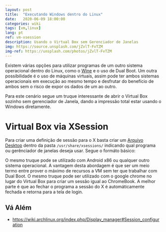 ```yaml
---
layout: post
title:  "Executando Windows dentro do Linux"
date:   2020-06-09 18:00:00
categories: wiki
tags: [vm,linux]
lang: pt
ref: vm-xsession
description: Usando o Virtual Box sem Gerenciador de Janelas
img: https://source.unsplash.com/jZvlT-FvTZM
img-ref: https://unsplash.com/photos/jZvlT-FvTZM
---
```


Existem várias opções para utilizar programas de um outro sistema operacional dentro do Linux, como o [Wine](https://www.winehq.org) e o uso de Dual Boot. Um outra possíbilidade é o uso de máquinas virtuais, assim pode ter ambos sistemas operacionais em execução ao mesmo tempo e desfrutar do benefício de ambos sem o risco de expor os dados de um ao outro.

Para este cenário segue um truque interessante de abrir o Virtual Box sozinho sem gerenciador de Janela, dando a impressão total estar usando o Windows diretamente. 

# Virtual Box via XSession 

Para criar uma definição de sessão para o X basta criar um [Arquivo Desktop](https://specifications.freedesktop.org/desktop-entry-spec/desktop-entry-spec-latest.html#basic-format) dentro da pasta `/usr/share/xsessions/` indicando qual programa ou gerênciador de janelas deseja usar. Segue o formáto básico:

<script src="https://gist.github.com/akafael/66e397daaf8f02584a23860edd606ae8.js"></script>

O mesmo truque pode se utilizado com Android x86 ou qualquer outro sistema operacional. A vantagem desta abordagem é que ser um meio termo entre prover o máximo de recursos a VM sem ter que trabalhar com Dual Boot. O mesmo truque pode ser utilizado com o google chrome no lugar do Virtual Box para criar um sessão igual ao ChromeBook. A melhor parte é que ao fechar o programa a sessão do X é automáticamente fechada e retorna para a tela de login.

## Vá Além

 * https://wiki.archlinux.org/index.php/Display_manager#Session_configuration

